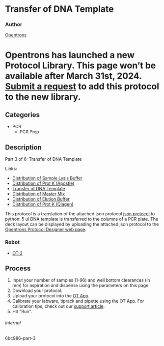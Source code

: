 # Transfer of DNA Template

### Author
[Opentrons](https://opentrons.com/)


# Opentrons has launched a new Protocol Library. This page won’t be available after March 31st, 2024. [Submit a request](https://docs.google.com/forms/d/e/1FAIpQLSdYYp9QCKow4nn0KlCVsMS3HX0eJ0N9O7-erajKvcpT0lWbSg/viewform) to add this protocol to the new library.

## Categories
* PCR
     * PCR Prep

## Description
Part 3 of 6: Transfer of DNA Template

Links:
* [Distribution of Sample Lysis Buffer](https://protocols.opentrons.com/protocol/6bc986)
* [Distribution of Prot K (Apostle)](https://protocols.opentrons.com/protocol/6bc986-part-2)
* [Transfer of DNA Template](https://protocols.opentrons.com/protocol/6bc986-part-3)
* [Distribution of Master Mix](https://protocols.opentrons.com/protocol/6bc986-part-4)
* [Distribution of Elution Buffer](https://protocols.opentrons.com/protocol/6bc986-part-5)
* [Distribution of Prot K (Qiagen)](https://protocols.opentrons.com/protocol/6bc986-part-6)

This protocol is a translation of the attached json protocol [json protocol](https://s3.amazonaws.com/pf-upload-01/u-4256/0/2021-04-19/sy43ivh/4.%20DNA%20template-edit.json) to python: 5 ul DNA template is transferred to the columns of a PCR plate.
The deck layout can be displayed by uploading the attached json protocol to the [Opentrons Protocol Designer web page](https://opentrons.com/protocols/designer/).

### Robot
* [OT-2](https://opentrons.com/ot-2)

## Process
1. Input your number of samples (1-96) and well bottom clearances (in mm) for aspiration and dispense using the parameters on this page.
2. Download your protocol.
3. Upload your protocol into the [OT App](https://opentrons.com/ot-app).
4. Calibrate your labware, tiprack and pipette using the OT App. For calibration tips, check out our [support article](https://support.opentrons.com/ot-2/getting-started-software-setup/deck-calibration).
5. Hit "Run".

###### Internal
6bc986-part-3
